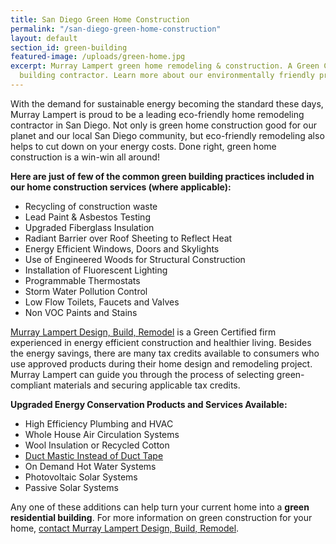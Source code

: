 ```yaml
---
title: San Diego Green Home Construction
permalink: "/san-diego-green-home-construction"
layout: default
section_id: green-building
featured-image: /uploads/green-home.jpg
excerpt: Murray Lampert green home remodeling & construction. A Green Certified home
  building contractor. Learn more about our environmentally friendly practices.
---
```


With the demand for sustainable energy becoming the standard these days, Murray Lampert is proud to be a leading eco-friendly home remodeling contractor in San Diego. Not only is green home construction good for our planet and our local San Diego community, but eco-friendly remodeling also helps to cut down on your energy costs. Done right, green home construction is a win-win all around!

**Here are just of few of the common green building practices included in our home construction services (where applicable):**
- Recycling of construction waste
- Lead Paint &amp; Asbestos Testing
- Upgraded Fiberglass Insulation
- Radiant Barrier over Roof Sheeting to Reflect Heat
- Energy Efficient Windows, Doors and Skylights
- Use of Engineered Woods for Structural Construction
- Installation of Fluorescent Lighting
- Programmable Thermostats
- Storm Water Pollution Control
- Low Flow Toilets, Faucets and Valves
- Non VOC Paints and Stains

[Murray Lampert Design, Build, Remodel](/) is a Green Certified firm experienced in energy efficient construction and healthier living. Besides the energy savings, there are many tax credits available to consumers who use approved products during their home design and remodeling project. Murray Lampert can guide you through the process of selecting green-compliant materials and securing applicable tax credits.

**Upgraded Energy Conservation Products and Services Available:**
- High Efficiency Plumbing and HVAC
- Whole House Air Circulation Systems
- Wool Insulation or Recycled Cotton
- [Duct Mastic Instead of Duct Tape](/battle-of-the-tape-duct-mastic-vs-foil-tape)
- On Demand Hot Water Systems
- Photovoltaic Solar Systems
- Passive Solar Systems

Any one of these additions can help turn your current home into a **green residential building**. For more information on green construction for your home, [contact Murray Lampert Design, Build, Remodel](/contact).
